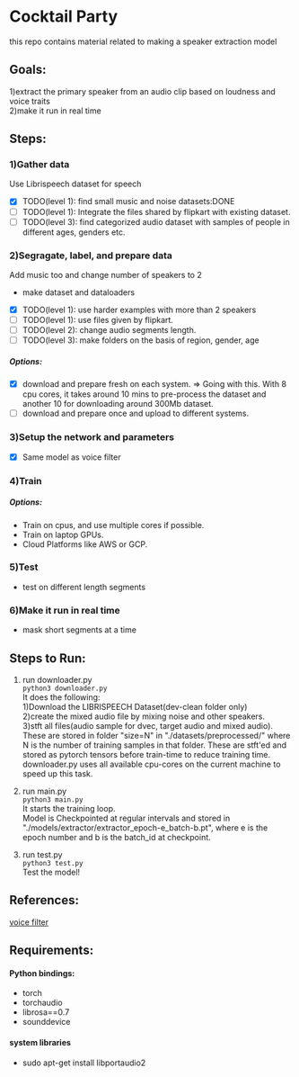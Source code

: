 
# Cocktail Party
this repo contains material related to making a speaker extraction model

## Goals:
1)extract the primary speaker from an audio clip based on loudness and voice traits   
2)make it run in real time

## Steps:
### 1)Gather data
Use Librispeech dataset for speech
- [x] TODO(level 1): find small music and noise datasets:DONE
- [ ] TODO(level 1): Integrate the files shared by flipkart with existing dataset.
- [ ] TODO(level 3): find categorized audio dataset with samples of people in different ages, genders etc.
### 2)Segragate, label, and prepare data
Add music too and change number of speakers to 2
- make dataset and dataloaders
- [x] TODO(level 1): use harder examples with more than 2 speakers
- [ ] TODO(level 1): use files given by flipkart.
- [ ] TODO(level 2): change audio segments length.
- [ ] TODO(level 3): make folders on the basis of region, gender, age
##### Options:
- [x] download and prepare fresh on each system. => Going with this. With 8 cpu cores, it takes around 10 mins to pre-process the dataset and another 10 for downloading around 300Mb dataset.
- [ ] download and prepare once and upload to different systems.
### 3)Setup the network and parameters
- [x] Same model as voice filter
### 4)Train
##### Options:
- Train on cpus, and use multiple cores if possible.
- Train on laptop GPUs.
- Cloud Platforms like AWS or GCP.
### 5)Test
- test on different length segments
### 6)Make it run in real time
- mask short segments at a time 

## Steps to Run:
1) run downloader.py   
`python3 downloader.py`  
It does the following:  
1)Download the LIBRISPEECH Dataset(dev-clean folder only)  
2)create the mixed audio file by mixing noise and other speakers.  
3)stft all files(audio sample for dvec, target audio and mixed audio).
These are stored in folder "size=N" in "./datasets/preprocessed/" where N is the number of training samples in that folder.
These are stft'ed and stored as pytorch tensors before train-time to reduce training time.
downloader.py uses all available cpu-cores on the current machine to speed up this task.

2) run main.py  
`python3 main.py`  
It starts the training loop.  
Model is Checkpointed at regular intervals and stored in "./models/extractor/extractor_epoch-e_batch-b.pt", where e is the epoch number and b is the batch_id at checkpoint.  

3) run test.py  
`python3 test.py`  
Test the model!

## References:
[voice filter](https://google.github.io/speaker-id/publications/VoiceFilter/)

## Requirements:
#### Python bindings:
- torch
- torchaudio
- librosa==0.7
- sounddevice

#### system libraries
- sudo apt-get install libportaudio2